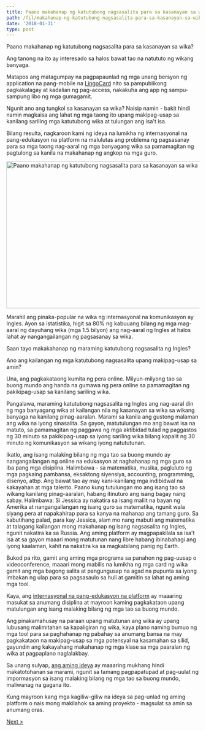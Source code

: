 ```yaml
---
title: Paano makahanap ng katutubong nagsasalita para sa kasanayan sa wika?
path: /fil/makahanap-ng-katutubong-nagsasalita-para-sa-kasanayan-sa-wika
date: '2018-01-31'
type: post
---
```


Paano makahanap ng katutubong nagsasalita para sa kasanayan sa wika?

Ang tanong na ito ay interesado sa halos bawat tao na natututo ng wikang banyaga.

Matapos ang matagumpay na pagpapaunlad ng mga unang bersyon ng application na pang-mobile na <a href="https://fil.lingocard.com/#free-mobile-app" target="_blank" rel="noopener">LingoCard</a> nito sa pampublikong pagkakalagay at kadalian ng pag-access, nakakuha ang app ng sampu-sampung libo ng mga gumagamit.

Ngunit ano ang tungkol sa kasanayan sa wika? Naisip namin - bakit hindi namin magkaisa ang lahat ng mga taong ito upang makipag-usap sa kanilang sariling mga katutubong wika at tulungan ang isa't isa.

Bilang resulta, nagkaroon kami ng ideya na lumikha ng internasyonal na pang-edukasyon na platform na malulutas ang problema ng pagsasanay para sa mga taong nag-aaral ng mga banyagang wika sa pamamagitan ng pagtulong sa kanila na makahanap ng angkop na mga guro.

<img class="aligncenter wp-image-78 size-full" src="../images/platform/social-network.jpg" alt="Paano makahanap ng katutubong nagsasalita para sa kasanayan sa wika" width="628" height="383" />

Marahil ang pinaka-popular na wika ng internasyonal na komunikasyon ay Ingles. Ayon sa istatistika, higit sa 80% ng kabuuang bilang ng mga mag-aaral ng dayuhang wika (mga 1.5 bilyon) ang nag-aaral ng Ingles at halos lahat ay nangangailangan ng pagsasanay sa wika.

Saan tayo makakahanap ng maraming katutubong nagsasalita ng Ingles?

Ano ang kailangan ng mga katutubong nagsasalita upang makipag-usap sa amin?

Una, ang pagkakataong kumita ng pera online. Milyun-milyong tao sa buong mundo ang handa na gumawa ng pera online sa pamamagitan ng pakikipag-usap sa kanilang sariling wika.

Pangalawa, maraming katutubong nagsasalita ng Ingles ang nag-aaral din ng mga banyagang wika at kailangan nila ng kasanayan sa wika sa wikang banyaga na kanilang pinag-aaralan. Marami sa kanila ang gustong malaman ang wika na iyong sinasalita. Sa gayon, matutulungan mo ang bawat isa na matuto, sa pamamagitan ng paggawa ng mga aktibidad tulad ng paggastos ng 30 minuto sa pakikipag-usap sa iyong sariling wika bilang kapalit ng 30 minuto ng komunikasyon sa wikang iyong natututunan.

Ikatlo, ang isang malaking bilang ng mga tao sa buong mundo ay nangangailangan ng online na edukasyon at naghahanap ng mga guro sa iba pang mga disiplina. Halimbawa - sa matematika, musika, pagluluto ng mga pagkaing pambansa, eksaktong siyensiya, accounting, programming, disenyo, atbp. Ang bawat tao ay may kani-kanilang mga indibidwal na kakayahan at mga talento. Paano kung tutulungan mo ang isang tao sa wikang kanilang pinag-aaralan, habang itinuturo ang isang bagay nang sabay. Halimbawa: Si Jessica ay nakatira sa isang maliit na bayan ng Amerika at nangangailangan ng isang guro sa matematika, ngunit wala siyang pera at napakahirap para sa kanya na mahanap ang tamang guro. Sa kabutihang palad, para kay Jessica, alam mo nang mabuti ang matematika at talagang kailangan mong makahanap ng isang nagsasalita ng Ingles, ngunit nakatira ka sa Russia. Ang aming platform ay magpapakilala sa isa't isa at sa gayon maaari mong matutunan nang libre habang ibinabahagi ang iyong kaalaman, kahit na nakatira ka sa magkabilang panig ng Earth.

Bukod pa rito, gamit ang aming mga programa sa panahon ng pag-uusap o videoconference, maaari mong mabilis na lumikha ng mga card ng wika gamit ang mga bagong salita at pangungusap na agad na pupunta sa iyong imbakan ng ulap para sa pagsasaulo sa huli at gamitin sa lahat ng aming mga tool.

Kaya, ang <a href="https://fil.lingocard.com/platform/" target="_blank" rel="noopener">internasyonal na pang-edukasyon na platform</a> ay maaaring masukat sa anumang disiplina at mayroon kaming pagkakataon upang matulungan ang isang malaking bilang ng mga tao sa buong mundo.

Ang pinakamahusay na paraan upang matutunan ang wika ay upang lubusang malimitahan sa kapaligiran ng wika, kaya plano naming bumuo ng mga tool para sa paghahanap ng pabahay sa anumang bansa na may pagkakataon na makipag-usap sa mga potensyal na kasamahan sa silid, gayundin ang kakayahang makahanap ng mga klase sa mga paaralan ng wika at pagpaplano naglalakbay.

Sa unang sulyap, <a href="/fil/?lang=fil">ang aming ideya</a> ay maaaring mukhang hindi makatotohanan sa marami, ngunit sa tamang pagpapatupad at pag-uulat ng impormasyon sa isang malaking bilang ng mga tao sa buong mundo, maliwanag na gagana ito.

Kung mayroon kang mga kagiliw-giliw na ideya sa pag-unlad ng aming platform o nais mong makilahok sa aming proyekto - magsulat sa amin sa anumang oras.

<a href="/fil/paano-mabilis-na-matuto-ng-ingles">Next ></a>